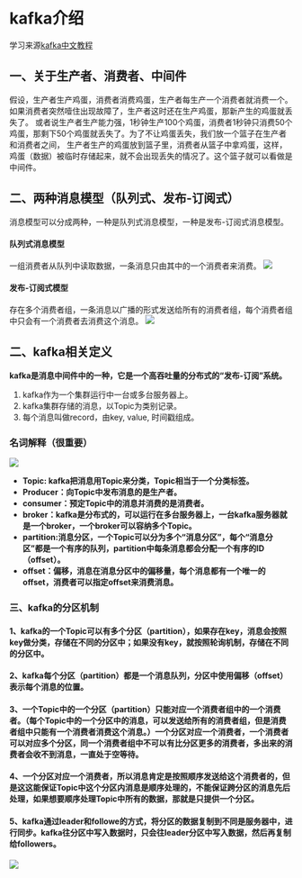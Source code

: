 # kafka介绍
学习来源[kafka中文教程](http://orchome.com/3)
## 一、关于生产者、消费者、中间件
假设，生产者生产鸡蛋，消费者消费鸡蛋，生产者每生产一个消费者就消费一个。如果消费者突然噎住出现故障了，生产者这时还在生产鸡蛋，那新产生的鸡蛋就丢失了。
或者说生产者生产能力强，1秒钟生产100个鸡蛋，消费者1秒钟只消费50个鸡蛋，那剩下50个鸡蛋就丢失了。为了不让鸡蛋丢失，我们放一个篮子在生产者和消费者之间，
生产者生产的鸡蛋放到篮子里，消费者从篮子中拿鸡蛋，这样，鸡蛋（数据）被临时存储起来，就不会出现丢失的情况了。这个篮子就可以看做是中间件。
## 二、两种消息模型（队列式、发布-订阅式）
消息模型可以分成两种，一种是队列式消息模型，一种是发布-订阅式消息模型。
#### 队列式消息模型
一组消费者从队列中读取数据，一条消息只由其中的一个消费者来消费。
![](https://github.com/daacheng/PythonBasic/blob/master/pic/kafkaqueue.png)
#### 发布-订阅式模型
存在多个消费者组，一条消息以广播的形式发送给所有的消费者组，每个消费者组中只会有一个消费者去消费这个消息。
![](https://github.com/daacheng/PythonBasic/blob/master/pic/kafkafabu.png)
## 二、kafka相关定义
**kafka是消息中间件中的一种，它是一个高吞吐量的分布式的“发布-订阅”系统。**
1. kafka作为一个集群运行中一台或多台服务器上。
2. kafka集群存储的消息，以Topic为类别记录。
3. 每个消息叫做record，由key, value, 时间戳组成。
### 名词解释（很重要）
![](https://github.com/daacheng/PythonBasic/blob/master/pic/kafkahanyi.png)
* **Topic: kafka把消息用Topic来分类，Topic相当于一个分类标签。**
* **Producer：向Topic中发布消息的是生产者。**
* **consumer：预定Topic中的消息并消费的是消费者。**
* **broker：kafka是分布式的，可以运行在多台服务器上，一台kafka服务器就是一个broker，一个broker可以容纳多个Topic。**
* **partition:消息分区，一个Topic可以分为多个“消息分区”，每个“消息分区”都是一个有序的队列，partition中每条消息都会分配一个有序的ID（offset）。**
* **offset：偏移，消息在消息分区中的偏移量，每个消息都有一个唯一的offset，消费者可以指定offset来消费消息。**
### 三、kafka的分区机制
#### 1、kafka的一个Topic可以有多个分区（partition），如果存在key，消息会按照key做分类，存储在不同的分区中；如果没有key，就按照轮询机制，存储在不同的分区中。
#### 2、kafka每个分区（partition）都是一个消息队列，分区中使用偏移（offset）表示每个消息的位置。
#### 3、一个Topic中的一个分区（partition）只能对应一个消费者组中的一个消费者。（每个Topic中的一个分区中的消息，可以发送给所有的消费者组，但是消费者组中只能有一个消费者消费这个消息。）**一个分区对应一个消费者，一个消费者可以对应多个分区，同一个消费者组中不可以有比分区更多的消费者，多出来的消费者会收不到消息，一直处于空等待。**
#### 4、一个分区对应一个消费者，所以消息肯定是按照顺序发送给这个消费者的，但是这这能保证Topic中这个分区内消息是顺序处理的，不能保证跨分区的消息先后处理，如果想要顺序处理Topic中所有的数据，那就是只提供一个分区。
#### 5、kafka通过leader和followe的方式，将分区的数据复制到不同是服务器中，进行同步。**kafka往分区中写入数据时，只会往leader分区中写入数据，然后再复制给followers**。
![](https://github.com/daacheng/PythonBasic/blob/master/pic/kafkaleader.png)
